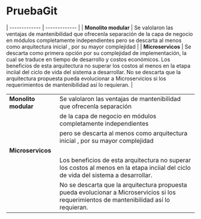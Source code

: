 # PruebaGit

| ------------- | ------------- |
| **Monolito modular**  |  Se valolaron las ventajas de mantenibilidad que ofrecenla separación de la capa de negocio en módulos completamente independientes pero se descarta al menos como arquitectura inicial , por su mayor complejidad   |
| **Microservicos**   | Se descarta como primera opción por su complejidad de implementación, la cual se traduce en tiempo de desarrollo y costos económicos.              Los beneficios de esta arquitectura no superar los costos al menos en la etapa inciial del ciclo de vida del sistema a desarrollar. No se descarta que la arquitectura propuesta pueda evolucionar a Microservicios si los requerimientos de mantenibilidad así lo requieran.    |


| |  |
| ------------- | ------------- |
| **Monolito modular**  |  Se valolaron las ventajas de mantenibilidad que ofrecenla separación|
| |de la capa de negocio en módulos completamente independientes |
|   |               pero se descarta al menos como arquitectura inicial , por su mayor complejidad  | |
| **Microservicos**   | |Se descarta como primera opción por su complejidad de implementación, la cual se traduce en tiempo de desarrollo y costos económicos. |
|  |            Los beneficios de esta arquitectura no superar los costos al menos en la etapa inciial del ciclo de vida del sistema a desarrollar. |
|   |           No se descarta que la arquitectura propuesta pueda evolucionar a Microservicios si los requerimientos de mantenibilidad así lo requieran.   |  |
